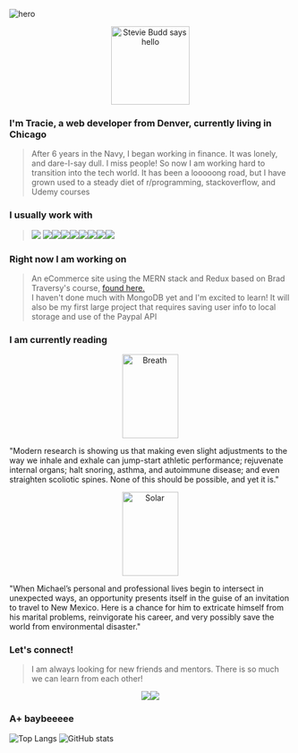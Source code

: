 ![hero](https://user-images.githubusercontent.com/46723642/109736923-c7a33f80-7b8a-11eb-8793-9183ec5736e9.png)
<p align="center"><img src="https://media.giphy.com/media/26gYUG1jDGsBUsBuE/giphy.gif" alt="Stevie Budd says hello"  width="140" height="140" /></p>


### I'm Tracie, a web developer from Denver, currently living in Chicago
> After 6 years in the Navy, I began working in finance. It was lonely, and dare-I-say dull. I miss people! So now I am working hard to transition into the tech world.
It has been a looooong road, but I have grown used to a steady diet of r/programming, stackoverflow, and Udemy courses

### I usually work with
> <img src = "https://img.shields.io/badge/-HTML5-E34F26?style=flat&logo=html5&logoColor=white"> <img src = "https://img.shields.io/badge/-CSS3-1572B6?style=flat&logo=css3&logoColor=white"><img src="https://img.shields.io/badge/-JavaScript-eed718?style=flat&logo=javascript&logoColor=ffffff"><img src="https://img.shields.io/badge/-Sass-cc6699?style=flat&logo=sass&logoColor=ffffff"><img src="https://img.shields.io/badge/-React-000000?style=flat&logo=react&logoColor=00c8ff"><img src="https://img.shields.io/badge/-Express.js-787878?style=flat"><img src="https://img.shields.io/badge/-Node.js-3C873A?style=flat&logo=Node.js&logoColor=white"><img src="http://img.shields.io/badge/-Git-F1502F?style=flat&logo=git&logoColor=FFFFFF"><img src="http://img.shields.io/badge/-Heroku-430098?style=flat&logo=heroku&logoColor=white">


### Right now I am working on
> An eCommerce site using the MERN stack and Redux based on Brad Traversy's course, <a href="https://github.com/bradtraversy/proshop_mern"> found here.</a>   
I haven't done much with MongoDB yet and I'm excited to learn!
  It will also be my first large project that requires saving user info to local storage and use of the Paypal API

  
### I am currently reading
<p align="center">
    <a href="https://www.goodreads.com/book/show/48890486-breath"><img src="https://i.gr-assets.com/images/S/compressed.photo.goodreads.com/books/1575339793l/48890486.jpg" alt="Breath" width="100" height="150" /></a>
    <p>"Modern research is showing us that making even slight adjustments to the way we inhale and exhale can jump-start athletic performance; rejuvenate internal organs; halt snoring, asthma, and autoimmune disease; and even straighten scoliotic spines. None of this should be possible, and yet it is."</p>
</p>
<p align="center">
    <a href="https://www.goodreads.com/book/show/7140754-solar?ac=1&from_search=true&qid=72ptkqsU7A&rank=1"><img src="https://i.gr-assets.com/images/S/compressed.photo.goodreads.com/books/1320510358l/7140754.jpg" alt="Solar" width="100" height="150"/></a>
    <p>"When Michael’s personal and professional lives begin to intersect in unexpected ways, an opportunity presents itself in the guise of an invitation to travel to New Mexico. Here is a chance for him to extricate himself from his marital problems, reinvigorate his career, and very possibly save the world from environmental disaster."</p>
</p>

### Let's connect!
> I am always looking for new friends and mentors. There is so much we can learn from each other!
<p align="center"><a href="https://twitter.com/tracietwitty"><img src="https://img.icons8.com/bubbles/70/000000/twitter-circled.png"/></a><a href="https://www.linkedin.com/in/tracientwite/"><img src="https://img.icons8.com/bubbles/70/000000/linkedin.png"/></a></p>

### A+ baybeeeee
![Top Langs](https://github-readme-stats.vercel.app/api/top-langs/?username=tracietwitty&hide=go&theme=blueberry)
![GitHub stats](https://github-readme-stats.vercel.app/api?username=tracietwitty&show_icons=true&theme=blueberry)

  






